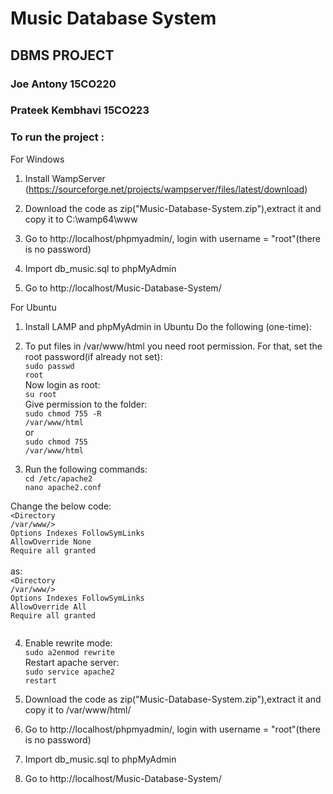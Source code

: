 # Music Database System
## DBMS PROJECT
### Joe Antony 15CO220
### Prateek Kembhavi 15CO223

### To run the project : <br>
For Windows
1. Install WampServer (https://sourceforge.net/projects/wampserver/files/latest/download)

2. Download the code as zip("Music-Database-System.zip"),extract it and copy it to C:\wamp64\www

3. Go to http://localhost/phpmyadmin/, login with username = "root"(there is no password)

4. Import db_music.sql to phpMyAdmin

5. Go to http://localhost/Music-Database-System/

For Ubuntu
1. Install LAMP and phpMyAdmin in Ubuntu
Do the following (one-time):

2. To put files in /var/www/html you need root permission. For that, set the root password(if already not set):<br>
<code>sudo passwd root</code><br>
Now login as root:<br>
<code>su root</code><br>
Give permission to the folder:<br>
<code>sudo chmod 755 -R /var/www/html</code><br>
or<br>
<code>sudo chmod 755 /var/www/html</code><br>

3. Run the following commands:<br>
<code>cd /etc/apache2</code><br>
<code>nano apache2.conf<br></code>

Change the below code:<br>
<code><Directory /var/www/></code><br>
<code>Options Indexes FollowSymLinks</code><br>
<code>AllowOverride None</code><br>
<code>Require all granted</code><br>
<code></Directory></code><br>
as:<br>
<code><Directory /var/www/></code><br>
<code>Options Indexes FollowSymLinks</code><br>
<code>AllowOverride All</code><br>
<code>Require all granted</code><br>
<code></Directory><br></code>

4. Enable rewrite mode:<br>
<code>sudo a2enmod rewrite</code><br>
Restart apache server:<br>
<code>sudo service apache2 restart</code><br>

5. Download the code as zip("Music-Database-System.zip"),extract it and copy it to /var/www/html/

6. Go to http://localhost/phpmyadmin/, login with username = "root"(there is no password)

7. Import db_music.sql to phpMyAdmin

8. Go to http://localhost/Music-Database-System/



